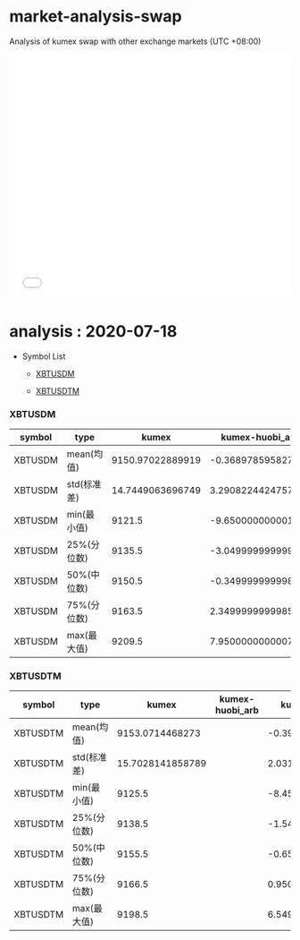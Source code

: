 # market-analysis-swap
Analysis of kumex swap with other exchange markets (UTC +08:00)

<iframe width="100%" height="440" src="./data.html" frameborder="no" border="0" scrolling="no"></iframe>

# analysis : 2020-07-18
* Symbol List

  * [XBTUSDM](#xbtusdm)

  * [XBTUSDTM](#xbtusdtm)


### XBTUSDM

symbol|type|kumex|kumex-huobi_arb|kumex-okex_arb
---|---|---|---|---
XBTUSDM | mean(均值) | 9150.97022889919 | -0.36897859582761 | -2.82001365878216
XBTUSDM | std(标准差) | 14.7449063696749 | 3.29082244247578 | 2.77664436411394
XBTUSDM | min(最小值) | 9121.5 | -9.65000000000146 | -11.25
XBTUSDM | 25%(分位数) | 9135.5 | -3.04999999999927 | -4.54999999999927
XBTUSDM | 50%(中位数) | 9150.5 | -0.349999999998545 | -2.45000000000073
XBTUSDM | 75%(分位数) | 9163.5 | 2.34999999999855 | -1.04999999999927
XBTUSDM | max(最大值) | 9209.5 | 7.95000000000073 | 5.45000000000073


### XBTUSDTM

symbol|type|kumex|kumex-huobi_arb|kumex-okex_arb
---|---|---|---|---
XBTUSDTM | mean(均值) | 9153.0714468273 |  | -0.395202155151502
XBTUSDTM | std(标准差) | 15.7028141858789 |  | 2.03161522663928
XBTUSDTM | min(最小值) | 9125.5 |  | -8.45000000000073
XBTUSDTM | 25%(分位数) | 9138.5 |  | -1.54999999999927
XBTUSDTM | 50%(中位数) | 9155.5 |  | -0.650000000001455
XBTUSDTM | 75%(分位数) | 9166.5 |  | 0.950000000000728
XBTUSDTM | max(最大值) | 9198.5 |  | 6.54999999999927

